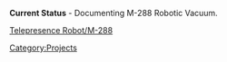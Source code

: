 <onlyinclude>**Current Status** - Documenting M-288 Robotic
Vacuum.</onlyinclude>

[Telepresence Robot/M-288](Telepresence_Robot/M-288 "wikilink")

[Category:Projects](Category:Projects "wikilink")